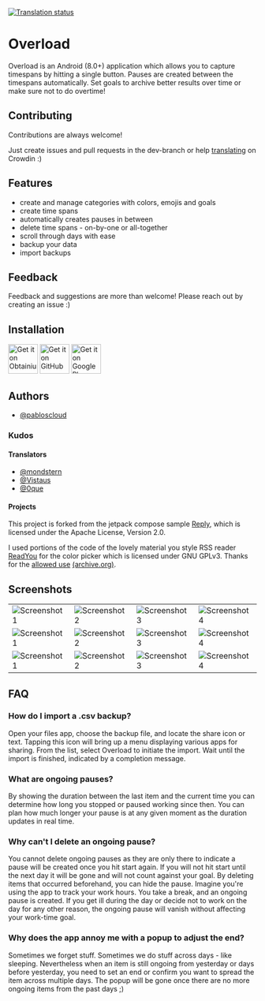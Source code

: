 [![Translation status](https://badges.crowdin.net/overload/localized.svg)](https://crowdin.com/project/overload)

# Overload

Overload is an Android (8.0+) application which allows you to capture timespans by hitting a single button. Pauses are created between the timespans automatically. Set goals to archive better results over time or make sure not to do overtime!


## Contributing

Contributions are always welcome!

Just create issues and pull requests in the dev-branch or help [translating](https://crowdin.com/project/overload) on Crowdin :)


## Features

- create and manage categories with colors, emojis and goals
- create time spans
- automatically creates pauses in between
- delete time spans - on-by-one or all-together
- scroll through days with ease
- backup your data
- import backups


## Feedback

Feedback and suggestions are more than welcome! Please reach out by creating an issue :)


## Installation
[<img src="https://github.com/pabloscloud/Overload/assets/93644977/4f38fb5e-afe1-4473-a9b9-81293fb41270"
      alt='Get it on Obtainium'
      height="60">](http://apps.obtainium.imranr.dev/redirect.html?r=obtainium://app/%7B%22id%22%3A%22cloud.pablos.overload%22%2C%22url%22%3A%22https%3A%2F%2Fgithub.com%2Fpabloscloud%2FOverload%22%2C%22author%22%3A%22github.com%22%2C%22name%22%3A%22Overload%22%7D)
[<img src="https://github.com/pabloscloud/Overload/assets/93644977/29308442-e470-4e30-a999-49d884b83b0d"
      alt='Get it on GitHub'
      height="60">](https://github.com/pabloscloud/Overload/releases/latest)
[<img src="https://github.com/pabloscloud/Overload/assets/93644977/1e47fdfa-a1cc-4754-a9db-050a124d53b8"
      alt='Get it on Google Play'
      height="60">](https://play.google.com/store/apps/details?id=cloud.pablos.overload)

## Authors

- [@pabloscloud](https://github.com/pabloscloud)

### Kudos

#### Translators

- [@mondstern](https://codeberg.org/mondstern)
- [@Vistaus](https://codeberg.org/Vistaus)
- [@0que](https://codeberg.org/0que)

#### Projects

This project is forked from the jetpack compose sample [Reply](https://github.com/android/compose-samples/tree/main/Reply), which is licensed under the Apache License, Version 2.0.

I used portions of the code of the lovely material you style RSS reader [ReadYou](https://github.com/Ashinch/ReadYou) for the color picker which is licensed under GNU GPLv3. Thanks for the [allowed use](https://github.com/Ashinch/ReadYou/discussions/687) [(archive.org)](https://web.archive.org/web/20240414115828/https://github.com/Ashinch/ReadYou/discussions/687).


## Screenshots

<table>
  <tr>
    <td><img src="https://github.com/pabloscloud/Overload/raw/main/screenshots/1.png" alt="Screenshot 1"></td>
    <td><img src="https://github.com/pabloscloud/Overload/raw/main/screenshots/2.png" alt="Screenshot 2"></td>
    <td><img src="https://github.com/pabloscloud/Overload/raw/main/screenshots/3.png" alt="Screenshot 3"></td>
    <td><img src="https://github.com/pabloscloud/Overload/raw/main/screenshots/4.png" alt="Screenshot 4"></td>
  </tr>
  <tr>
    <td><img src="https://github.com/pabloscloud/Overload/raw/main/screenshots/5.png" alt="Screenshot 1"></td>
    <td><img src="https://github.com/pabloscloud/Overload/raw/main/screenshots/6.png" alt="Screenshot 2"></td>
    <td><img src="https://github.com/pabloscloud/Overload/raw/main/screenshots/7.png" alt="Screenshot 3"></td>
    <td><img src="https://github.com/pabloscloud/Overload/raw/main/screenshots/8.png" alt="Screenshot 4"></td>
  </tr>
  <tr>
    <td><img src="https://github.com/pabloscloud/Overload/raw/main/screenshots/9.png" alt="Screenshot 1"></td>
    <td><img src="https://github.com/pabloscloud/Overload/raw/main/screenshots/10.png" alt="Screenshot 2"></td>
    <td><img src="https://github.com/pabloscloud/Overload/raw/main/screenshots/11.png" alt="Screenshot 3"></td>
    <td><img src="https://github.com/pabloscloud/Overload/raw/main/screenshots/12.png" alt="Screenshot 4"></td>
  </tr>
</table>


## FAQ

### How do I import a .csv backup?
Open your files app, choose the backup file, and locate the share icon or text. Tapping this icon will bring up a menu displaying various apps for sharing. From the list, select Overload to initiate the import. Wait until the import is finished, indicated by a completion message.

### What are ongoing pauses?
By showing the duration between the last item and the current time you can determine how long you stopped or paused working since then. You can plan how much longer your pause is at any given moment as the duration updates in real time.

### Why can't I delete an ongoing pause?
You cannot delete ongoing pauses as they are only there to indicate a pause will be created once you hit start again. If you will not hit start until the next day it will be gone and will not count against your goal. By deleting items that occurred beforehand, you can hide the pause.
Imagine you're using the app to track your work hours. You take a break, and an ongoing pause is created. If you get ill during the day or decide not to work on the day for any other reason, the ongoing pause will vanish without affecting your work-time goal.

### Why does the app annoy me with a popup to adjust the end?
Sometimes we forget stuff. Sometimes we do stuff across days - like sleeping. Nevertheless when an item is still ongoing from yesterday or days before yesterday, you need to set an end or confirm you want to spread the item across multiple days. The popup will be gone once there are no more ongoing items from the past days ;)
